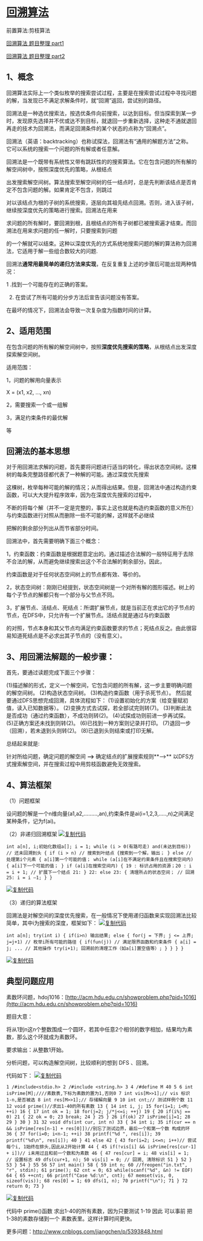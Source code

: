 # [回溯算法](https://www.cnblogs.com/jiangchen/p/5393849.html)

前置算法:剪枝算法

[回溯算法 题目整理 part1](http://www.cnblogs.com/jiangchen/p/5930049.html)

[回溯算法 题目整理 part2](http://www.cnblogs.com/jiangchen/p/5931754.html)

## 1、概念

回溯算法实际上一个类似枚举的搜索尝试过程，主要是在搜索尝试过程中寻找问题的解，当发现已不满足求解条件时，就“回溯”返回，尝试别的路径。

回溯法是一种选优搜索法，按选优条件向前搜索，以达到目标。但当探索到某一步时，发现原先选择并不优或达不到目标，就退回一步重新选择，这种走不通就退回再走的技术为回溯法，而满足回溯条件的某个状态的点称为“回溯点”。

回溯法（英语：backtracking）也称试探法，回溯法有“通用的解题方法”之称。它可以系统的搜索一个问题的所有解或者任意解。

回溯法是一个既带有系统性又带有跳跃性的的搜索算法。它在包含问题的所有解的解空间树中，按照深度优先的策略，从根结点

出发搜索解空间树。算法搜索至解空间树的任一结点时，总是先判断该结点是否肯定不包含问题的解。如果肯定不包含，则跳过

对以该结点为根的子树的系统搜索，逐层向其祖先结点回溯。否则，进入该子树，继续按深度优先的策略进行搜索。回溯法在用来

求问题的所有解时，要回溯到根，且根结点的所有子树都已被搜索遍才结束。而回溯法在用来求问题的任一解时，只要搜索到问题

的一个解就可以结束。这种以深度优先的方式系统地搜索问题的解的算法称为回溯法，它适用于解一些组合数较大的问题.

回溯法**通常用最简单的递归方法来实现**，在反复重复上述的步骤后可能出现两种情况：

1 .找到一个可能存在的正确的答案。

2. 在尝试了所有可能的分步方法后宣告该问题没有答案。

在最坏的情况下，回溯法会导致一次复杂度为指数时间的计算。

## 2、适用范围

在包含问题的所有解的解空间树中，按照**深度优先搜索的策略**，从根结点出发深度探索解空间树。

适用范围：

1，问题的解用向量表示

X = (x1, x2, ..., xn)

2，需要搜索一个或一组解

3，满足约束条件的最优解

等

## []()回溯法的基本思想

对于用回溯法求解的问题，首先要将问题进行适当的转化，得出状态空间树。这棵树的每条完整路径都代表了一种解的可能。通过深度优先搜索

这棵树，枚举每种可能的解的情况；从而得出结果。但是，回溯法中通过构造约束函数，可以大大提升程序效率，因为在深度优先搜索的过程中，

不断的将每个解（并不一定是完整的，事实上这也就是构造约束函数的意义所在）与约束函数进行对照从而删除一些不可能的解，这样就不必继续

把解的剩余部分列出从而节省部分时间。

回溯法中，首先需要明确下面三个概念：

1，约束函数：约束函数是根据题意定出的。通过描述合法解的一般特征用于去除不合法的解，从而避免继续搜索出这个不合法解的剩余部分。因此，

约束函数是对于任何状态空间树上的节点都有效、等价的。

2，状态空间树：刚刚已经提到，状态空间树是一个对所有解的图形描述。树上的每个子节点的解都只有一个部分与父节点不同。

3，扩展节点、活结点、死结点：所谓扩展节点，就是当前正在求出它的子节点的节点，在DFS中，只允许有一个扩展节点。活结点就是通过与约束函数

的对照，节点本身和其父节点均满足约束函数要求的节点；死结点反之。由此很容易知道死结点是不必求出其子节点的（没有意义）。

## 3、用回溯法解题的一般步骤：

首先，要通过读题完成下面三个步骤：

(1)描述解的形式，定义一个解空间，它包含问题的所有解，这一步主要明确问题的解空间树。
(2)构造状态空间树。
(3)构造约束函数（用于杀死节点）。
然后就要通过DFS思想完成回溯，具体流程如下：
(1)设置初始化的方案（给变量赋初值，读入已知数据等）。
(2)变换方式去试探，若全部试完则转(7)。
(3)判断此法是否成功（通过约束函数），不成功则转(2)。
(4)试探成功则前进一步再试探。
(5)正确方案还未找到则转(2)。
(6)已找到一种方案则记录并打印。
(7)退回一步（回溯），若未退到头则转(2)。
(8)已退到头则结束或打印无解。

总结起来就是:

针对所给问题，确定问题的解空间 **-->** 确定结点的扩展搜索规则**-->** 以DFS方式搜索解空间，并在搜索过程中用剪枝函数避免无效搜索。

## 4、算法框架

（1）问题框架

设问题的解是一个n维向量(a1,a2,………,an),约束条件是ai(i=1,2,3,…..,n)之间满足某种条件，记为f(ai)。

（2）非递归回溯框架
[![复制代码](https://common.cnblogs.com/images/copycode.gif)]( "复制代码")
```
int a[n], i;初始化数组a[]; i = 1; while (i > 0(有路可走) and(未达到目标)) // 还未回溯到头 { if (i > n) // 搜索到叶结点 {搜索到一个解，输出； } else // 处理第i个元素 { a[i]第一个可能的值； while (a[i]在不满足约束条件且在搜索空间内) { a[i]下一个可能的值； } if (a[i]在搜索空间内) { 19 : 标识占用的资源；20 : i = i + 1; // 扩展下一个结点 21: } 22: else 23: { 清理所占的状态空间； // 回溯25: i = i –1; } }
```
[![复制代码](https://common.cnblogs.com/images/copycode.gif)]( "复制代码")

（3）递归的算法框架

回溯法是对解空间的深度优先搜索，在一般情况下使用递归函数来实现回溯法比较简单，其中i为搜索的深度，框架如下：
[![复制代码](https://common.cnblogs.com/images/copycode.gif)]( "复制代码")
```
int a[n]; try(int i) { if(i>n) 输出结果; else { for(j = 下界; j <= 上界; j=j+1) // 枚举i所有可能的路径 { if(fun(j)) // 满足限界函数和约束条件 { a[i] = j; ... // 其他操作 try(i+1); 回溯前的清理工作（如a[i]置空值等）; } } } }
```
[![复制代码](https://common.cnblogs.com/images/copycode.gif)]( "复制代码")

## **典型问题应用**

素数环问题，hdoj1016：[http://acm.hdu.edu.cn/showproblem.php?pid=1016](http://acm.hdu.edu.cn/showproblem.php?pid=1016)

题目大意：

将从1到n这n个整数围成一个圆环，若其中任意2个相邻的数字相加，结果均为素数，那么这个环就成为素数环。

要求输出：从整数1开始。

分析问题，可以构造解空间树，比较顺利的想到 DFS 、回溯。

代码如下：
[![复制代码](https://common.cnblogs.com/images/copycode.gif)]( "复制代码")
```
1 /#include<stdio.h> 2 /#include <string.h> 3 4 /#define M 40 5 6 int isPrime[M];////素数表,下标为素数的置为1,否则0 7 int vis[M>>1];// vis 标识 1-n,是否被选 8 int res[M>>1];// 存储解向量 9 10 int cnt;// 测试样例个数 11 12 void prime()//求出1-40的所有素数 13 { 14 int i, j; 15 for(i=1; i<M; ++i) 16 { 17 int ok = 1; 18 for(j=2; j/*j<=i; ++j) 19 { 20 if(i%j == 0) 21 { 22 ok = 0; 23 break; 24 } 25 } 26 if(ok) 27 isPrime[i]=1; 28 29 } 30 } 31 32 void dfs(int cur, int n) 33 { 34 int i; 35 if(cur == n && isPrime[res[n-1] + res[0]])//别忘了测试边界，最后一个和第一个数 构成的环 36 { 37 for(i=0; i<n-1; ++i) 38 printf("%d ", res[i]); 39 printf("%d\n", res[i]); 40 } 41 else 42 { 43 for(i=2; i<=n; i++)// 尝试每个i, 1始终在排头,因此从2开始计算 44 { 45 if(!vis[i] && isPrime[res[cur-1] + i])// i未用过且和前一个数和为素数 46 { 47 res[cur] = i; 48 vis[i] = 1; // 设置标志 49 dfs(cur+1, n); 50 vis[i] = 0; // 回溯, 清除标识 51 } 52 } 53 } 54 } 55 56 57 int main() 58 { 59 int n; 60 //freopen("in.txt", "r", stdin); 61 prime(); 62 cnt = 0; 63 while(scanf("%d", &n) != EOF) 64 { 65 ++cnt; 66 printf("Case %d:\n", cnt); 67 memset(vis, 0, sizeof(vis)); 68 res[0] = 1; 69 dfs(1, n); 70 printf("\n"); 71 } 72 return 0; 73 }
```
[![复制代码](https://common.cnblogs.com/images/copycode.gif)]( "复制代码")

代码中 prime()函数 求出1-40的所有素数，因为只要测试 1-19 因此 可以事前 把1-38的素数存储到一个 素数表里。这样计算时间更快。

更多问题：http://www.cnblogs.com/jiangchen/p/5393848.html